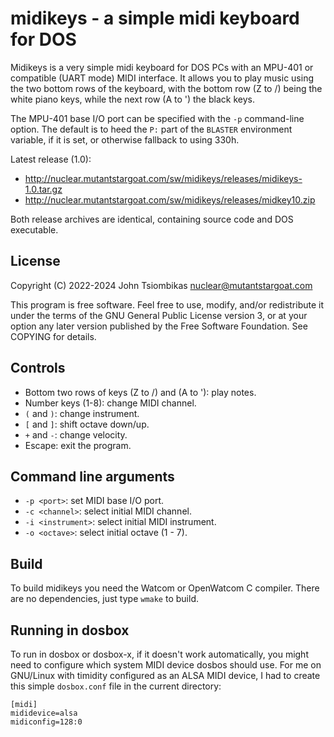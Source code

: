 midikeys - a simple midi keyboard for DOS
=========================================

Midikeys is a very simple midi keyboard for DOS PCs with an MPU-401 or
compatible (UART mode) MIDI interface. It allows you to play music using the
two bottom rows of the keyboard, with the bottom row (Z to /) being the white
piano keys, while the next row (A to ') the black keys.

The MPU-401 base I/O port can be specified with the `-p` command-line option.
The default is to heed the `P:` part of the `BLASTER` environment variable, if
it is set, or otherwise fallback to using 330h.

Latest release (1.0):
  - http://nuclear.mutantstargoat.com/sw/midikeys/releases/midikeys-1.0.tar.gz
  - http://nuclear.mutantstargoat.com/sw/midikeys/releases/midkey10.zip

Both release archives are identical, containing source code and DOS executable.


License
-------
Copyright (C) 2022-2024 John Tsiombikas <nuclear@mutantstargoat.com>

This program is free software. Feel free to use, modify, and/or redistribute it
under the terms of the GNU General Public License version 3, or at your option
any later version published by the Free Software Foundation. See COPYING for
details.

Controls
--------
  - Bottom two rows of keys (Z to /) and (A to '): play notes.
  - Number keys (1-8): change MIDI channel.
  - `(` and `)`: change instrument.
  - `[` and `]`: shift octave down/up.
  - `+` and `-`: change velocity.
  - Escape: exit the program.

Command line arguments
----------------------
  - `-p <port>`: set MIDI base I/O port.
  - `-c <channel>`: select initial MIDI channel.
  - `-i <instrument>`: select initial MIDI instrument.
  - `-o <octave>`: select initial octave (1 - 7).

Build
-----
To build midikeys you need the Watcom or OpenWatcom C compiler. There are no
dependencies, just type `wmake` to build.

Running in dosbox
-----------------
To run in dosbox or dosbox-x, if it doesn't work automatically, you might need
to configure which system MIDI device dosbos should use. For me on GNU/Linux
with timidity configured as an ALSA MIDI device, I had to create this simple
`dosbox.conf` file in the current directory:

    [midi]
    mididevice=alsa
    midiconfig=128:0
